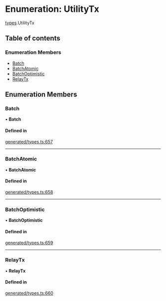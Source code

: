# Enumeration: UtilityTx

[types](../wiki/types).UtilityTx

## Table of contents

### Enumeration Members

- [Batch](../wiki/types.UtilityTx#batch)
- [BatchAtomic](../wiki/types.UtilityTx#batchatomic)
- [BatchOptimistic](../wiki/types.UtilityTx#batchoptimistic)
- [RelayTx](../wiki/types.UtilityTx#relaytx)

## Enumeration Members

### Batch

• **Batch**

#### Defined in

[generated/types.ts:657](https://github.com/PolymathNetwork/polymesh-sdk/blob/c6fe1be3/src/generated/types.ts#L657)

___

### BatchAtomic

• **BatchAtomic**

#### Defined in

[generated/types.ts:658](https://github.com/PolymathNetwork/polymesh-sdk/blob/c6fe1be3/src/generated/types.ts#L658)

___

### BatchOptimistic

• **BatchOptimistic**

#### Defined in

[generated/types.ts:659](https://github.com/PolymathNetwork/polymesh-sdk/blob/c6fe1be3/src/generated/types.ts#L659)

___

### RelayTx

• **RelayTx**

#### Defined in

[generated/types.ts:660](https://github.com/PolymathNetwork/polymesh-sdk/blob/c6fe1be3/src/generated/types.ts#L660)
